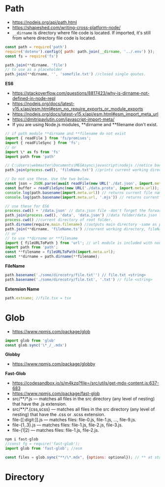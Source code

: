 # Path

- https://nodejs.org/api/path.html
- https://shapeshed.com/writing-cross-platform-node/
- `__dirname` is directory where file code is located. If imported, it's still from where directory file code is located.

```js
const path = require('path')
require('dotenv').config({ path: path.join(__dirname, '../.env') });
const fs = require('fs')

path.join(**dirname, 'file')
// to use as a placeholder
path.join(**dirname, '', 'somefile.txt') //closed single qoutes.
```

**ES6**

- https://stackoverflow.com/questions/8817423/why-is-dirname-not-defined-in-node-repl
- https://nodejs.org/docs/latest-v15.x/api/esm.html#esm_no_require_exports_or_module_exports
- https://nodejs.org/docs/latest-v15.x/api/esm.html#esm_import_meta_url
- https://dmitripavlutin.com/javascript-import-meta/
- If you are using Node.js modules, **dirname and **filename don't exist.

```js
// if path module **dirname and **filename do not exist
import { readFile } from 'fs/promises';
import { readFileSync } from 'fs';
// or
import \* as fs from 'fs'
import path from 'path'

// C:\Users\webmaster\Documents\MEGAsync\javascript\nodejs //notice backslashes are windows. -do not use.
path.join(process.cwd(), 'fileName.txt') //prints current working directory + fileName.txt

// Do not use these. Use the two below.
const json = JSON.parse(await readFile(new URL('./dat.json', import.meta.url)));
const buffer = readFileSync(new URL('./data.proto', import.meta.url));
console.log(path.basename(import.meta.url)) // returns current file name and ext.
console.log(path.basename(import.meta.url, '.mjs')) // returns current file name.

// use these for ES6
process.cwd() + '/data.json' // data.json file -don't forget the forward slash!.
path.join(process.cwd(), 'data', 'data.json') //data folder/data.json file.
process.cwd() //current directory of root folder.
path.dirname(require.main.filename) //outputs main directory -same as process.cwd()
path.join(**dirname, 'fileName.ts') //current working directory, fileName.ts
// or
// to use **dirname or **filename
import { fileURLToPath } from 'url'; // url module is included with node
import path from 'path';
const **filename = fileURLToPath(import.meta.url);
const **dirname = path.dirname(**filename);
```

**FileName**

```js
path.basename('./some/direcotry/file.txt'') // file.txt <string>
path.basename('./some/direcotry/file.txt', '.txt') // file <string>
```

**Extension Name**

```js
path.extname; //file.tsx = tsx
```

# Glob

- https://www.npmjs.com/package/glob

```js
import glob from 'glob'
const glob.sync('\*_/_.mdx')
```

**Globby**

- https://www.npmjs.com/package/globby

**Fast-Glob**

- https://codesandbox.io/s/m4kzq?file=/src/utils/get-mdx-content.js:637-683
- https://www.npmjs.com/package/fast-glob
- src/\*\*/\*.js — matches all files in the src directory (any level of nesting) that have the .js extension.
- src/\*\*/\*.{css,scss} — matches all files in the src directory (any level of nesting) that have the .css or .scss extension.
- file-[[:digit:]].js — matches files: file-0.js, file-1.js, …, file-9.js.
- file-{1..3}.js — matches files: file-1.js, file-2.js, file-3.js.
- file-(1|2) — matches files: file-1.js, file-2.js.

```js
npm i fast-glob
//const fg = require('fast-glob');
import glob from 'fast-glob'; //esm

const files = glob.sync("**/\*.mdx", {options: optional}); // ** at start means cwd. -is the root
```

# Directory
